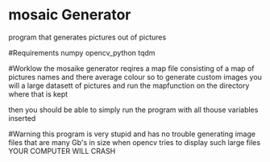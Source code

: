 # mosaic Generator
program that generates pictures out of pictures

#Requirements
numpy
opencv_python
tqdm

#Worklow
the mosaike generator reqires a map file consisting of a map of pictures names and there average colour
so to generate custom images you will a large datasett of pictures and run the mapfunction on the directory where that is kept

then you should be able to simply run the program with all thouse variables inserted 

#Warning
this program is very stupid and has no trouble generating image files that are many Gb's in size
when opencv tries to display such large files YOUR COMPUTER WILL CRASH
